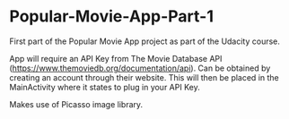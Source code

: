 # Popular-Movie-App-Part-1
First part of the Popular Movie App project as part of the Udacity course.

App will require an API Key from The Movie Database API (https://www.themoviedb.org/documentation/api).  Can be obtained by creating an account through their website.  This will then be placed in the MainActivity where it states to plug in your API Key.

Makes use of Picasso image library.
